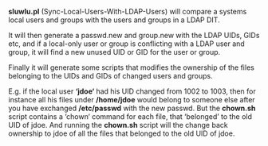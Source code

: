 **sluwlu.pl** (Sync-Local-Users-With-LDAP-Users) will compare a systems local users and groups with the users and groups in a LDAP DIT.

It will then generate a passwd.new and group.new with the LDAP UIDs, GIDs etc, and if a local-only user or group is conflicting with a LDAP user and group, it will find a new unused UID or GID for the user or group.

Finally it will generate some scripts that modifies the ownership of the files belonging to the UIDs and GIDs of changed users and groups.

E.g. if the local user **‘jdoe‘** had his UID changed from 1002 to 1003, then for instance all his files under **/home/jdoe** would belong to someone else after you have exchanged **/etc/passwd** with the new passwd. But the **chown.sh** script contains a ‘chown‘ command for each file, that ‘belonged’ to the old UID of jdoe. And running the **chown.sh** script will the change back ownership to jdoe of all the files that belonged to the old UID of jdoe.
